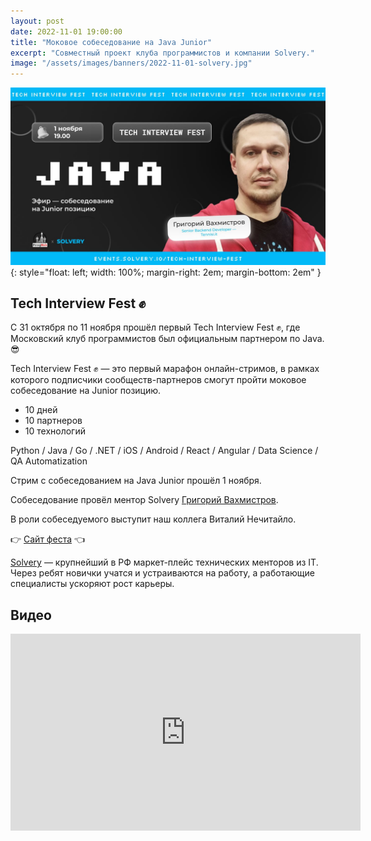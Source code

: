 ```yaml
---
layout: post
date: 2022-11-01 19:00:00
title: "Моковое cобеседование на Java Junior"
excerpt: "Совместный проект клуба программистов и компании Solvery."
image: "/assets/images/banners/2022-11-01-solvery.jpg"
---
```


![Моковое cобеседование на Java Junior](/assets/images/banners/2022-11-01-solvery.jpg){: style="float: left; width: 100%; margin-right: 2em; margin-bottom: 2em" }

## Tech Interview Fest ✊

С 31 октября по 11 ноября прошёл первый Tech Interview Fest ✊, где Московский клуб программистов был официальным партнером по Java. 😎

Tech Interview Fest ✊ — это первый марафон онлайн-стримов, в рамках которого подписчики сообществ-партнеров смогут пройти моковое собеседование на Junior позицию.

* 10 дней
* 10 партнеров
* 10 технологий

Python / Java / Go / .NET / iOS / Android / React / Angular / Data Science / QA Automatization

Стрим с собеседованием на Java Junior прошёл 1 ноября.

Собеседование провёл ментор Solvery [Григорий Вахмистров](https://solvery.io/ru/mentor/3894?utm_source=telegram&utm_medium=referral&utm_term=MKP_partner&utm_term=MKP_partner&utm_campaign=MKP_partner).

В роли собеседуемого выступит наш коллега Виталий Нечитайло.

👉 [Сайт феста](https://events.solvery.io/tech-interview-fest?utm_source=telegram&utm_medium=referral&utm_term=MKP_partner&utm_term=MKP_partner&utm_campaign=MKP_partner) 👈

[Solvery](https://solvery.io/?utm_source=telegram&utm_medium=referral&utm_term=MKP_partner&utm_term=MKP_partner&utm_campaign=MKP_partner) — крупнейший в РФ маркет-плейс технических менторов из IT. Через ребят новички учатся и устраиваются на работу, а работающие специалисты ускоряют рост карьеры. 

## Видео

<div class="video">
    <iframe width="560" height="315" src="https://www.youtube.com/embed/OUll3psBdtU" title="YouTube video player" frameborder="0" allow="accelerometer; autoplay; clipboard-write; encrypted-media; gyroscope; picture-in-picture" allowfullscreen></iframe>
</div>
